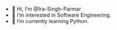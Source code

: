 - 👋 Hi, I’m @Ira-Singh-Parmar
- 👀 I’m interested in Software Engineering.
- 🌱 I’m currently learning Python.
